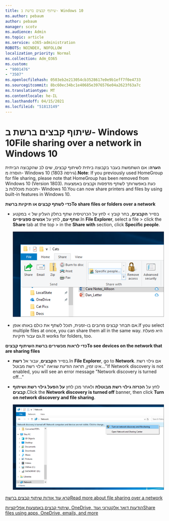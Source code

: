 ```yaml
---
title: שיתוף קבצים ברשת ב- Windows 10
ms.author: pebaum
author: pebaum
manager: scotv
ms.audience: Admin
ms.topic: article
ms.service: o365-administration
ROBOTS: NOINDEX, NOFOLLOW
localization_priority: Normal
ms.collection: Adm_O365
ms.custom:
- "9001476"
- "3507"
ms.openlocfilehash: 0503eb2e213054cb3528617e0e9b1eff7f0e4733
ms.sourcegitcommit: 8bc60ec34bc1e40685e3976576e04a2623f63a7c
ms.translationtype: MT
ms.contentlocale: he-IL
ms.lasthandoff: 04/15/2021
ms.locfileid: "51813149"
---
```

# <a name="file-sharing-over-a-network-in-windows-10"></a><span data-ttu-id="a8c1b-102">שיתוף קבצים ברשת ב- Windows 10</span><span class="sxs-lookup"><span data-stu-id="a8c1b-102">File sharing over a network in Windows 10</span></span>

<span data-ttu-id="a8c1b-103">**הערה:** אם השתמשת בעבר בקבוצה ביתית לשיתוף קבצים, שים לב שהקבוצה הביתית הוסרה מ- Windows 10 (גירסה 1803).</span><span class="sxs-lookup"><span data-stu-id="a8c1b-103">**Note**: If you previously used HomeGroup for file sharing, please note that HomeGroup has been removed from Windows 10 (Version 1803).</span></span> <span data-ttu-id="a8c1b-104">כעת באפשרותך לשתף מדפסות וקבצים באמצעות תכונות מוכללות ב- Windows 10.</span><span class="sxs-lookup"><span data-stu-id="a8c1b-104">You can now share printers and files by using built-in features in Windows 10.</span></span>

<span data-ttu-id="a8c1b-105">**כדי לשתף קבצים או תיקיות ברשת**</span><span class="sxs-lookup"><span data-stu-id="a8c1b-105">**To share files or folders over a network**</span></span>

- <span data-ttu-id="a8c1b-106">בסייר **הקבצים,** בחר קובץ > לחץ  על הכרטיסיה שתף בחלק העליון של > במקטע **שתף עם,** לחץ על **אנשים ספציפיים**.</span><span class="sxs-lookup"><span data-stu-id="a8c1b-106">In **File Explorer**, select a file > click the **Share** tab at the top > in the **Share with** section, click **Specific people**.</span></span>

    ![שתף קובץ עם אנשים ספציפיים.](media/share-with-specific-people.png)
          
- <span data-ttu-id="a8c1b-108">אם תבחר קבצים מרובים בו-זמנית, תוכל לשתף את כולם באותו אופן.</span><span class="sxs-lookup"><span data-stu-id="a8c1b-108">If you select multiple files at once, you can share them all in the same way.</span></span> <span data-ttu-id="a8c1b-109">היא פועלת גם עבור תיקיות.</span><span class="sxs-lookup"><span data-stu-id="a8c1b-109">It works for folders, too.</span></span>

<span data-ttu-id="a8c1b-110">**כדי לראות מכשירים ברשת השיתוף קבצים**</span><span class="sxs-lookup"><span data-stu-id="a8c1b-110">**To see devices on the network that are sharing files**</span></span>

- <span data-ttu-id="a8c1b-111">בסייר **הקבצים**, עבור אל **רשת**.</span><span class="sxs-lookup"><span data-stu-id="a8c1b-111">In **File Explorer**, go to **Network**.</span></span> <span data-ttu-id="a8c1b-112">אם גילוי רשת אינו זמין, תראה הודעת שגיאה "גילוי רשת מבוטל..."</span><span class="sxs-lookup"><span data-stu-id="a8c1b-112">If Network discovery is not enabled, you will see an error message "Network discovery is turned off..."</span></span>

- <span data-ttu-id="a8c1b-113">לחץ על **הכרזה גילוי רשת מבוטלת** ולאחר מכן לחץ **על הפעל גילוי רשת ושיתוף קבצים**.</span><span class="sxs-lookup"><span data-stu-id="a8c1b-113">Click the **Network discovery is turned off** banner, then click **Turn on network discovery and file sharing**.</span></span>

    ![הפעל גילוי רשת ושיתוף קבצים.](media/turn-on-network-discovery.png)

[<span data-ttu-id="a8c1b-115">קרא עוד אודות שיתוף קבצים ברשת</span><span class="sxs-lookup"><span data-stu-id="a8c1b-115">Read more about file sharing over a network</span></span>](https://support.microsoft.com/help/4092694/windows-10-file-sharing-over-a-network)

[<span data-ttu-id="a8c1b-116">שיתוף קבצים באמצעות אפליקציות, OneDrive, הודעות דואר אלקטרוני ועוד</span><span class="sxs-lookup"><span data-stu-id="a8c1b-116">Share files using apps, OneDrive, emails, and more</span></span>](https://support.microsoft.com/help/4027674/windows-10-share-files-in-file-explorer)
